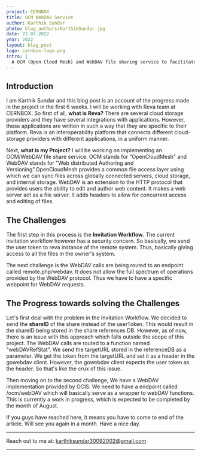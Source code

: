 ```yaml
---
project: CERNBOX
title: OCM WebDAV Service
author: Karthik Sundar
photo: blog_authors/KarthikSundar.jpg
date: 22.07.2022
year: 2022
layout: blog_post
logo: cernbox-logo.png
intro: |
  A OCM (Open Cloud Mesh) and WebDAV file sharing service to facilitate sharing of data across the Sciencemesh.
---
```


## Introduction

I am Karthik Sundar and this blog post is an account of the progress made in the
project in the first 6 weeks. I will be working with Reva team at CERNBOX. So
first of all, **what is Reva?** There are several cloud storage providers and
they have several integrations with applications. However, these applications
are written in such a way that they are specific to their platform. Reva is an
interoperability platform that connects different cloud-storage providers with
different applications, in a uniform manner.

Next, **what is my Project?** I will be working on implementing an OCM/WebDAV
file share service. OCM stands for "OpenCloudMesh" and WebDAV stands for "Web
distributed Authoring and Versioning".OpenCloudMesh provides a common file
access layer using which we can sync files across globally connected servers,
cloud storage, and internal storage. WebDAV is an extension to the HTTP protocol
that provides users the ability to edit and author web content. It makes a web
server act as a file server. It adds headers to allow for concurrent access and
editing of files.

## The Challenges

The first step in this process is the **Invitation Workflow**. The current
invitation workflow however has a security concern. So basically, we send the
user token to reva instance of the remote system. Thus, basically giving access
to all the files in the owner's system.

The next challenge is the WebDAV calls are being routed to an endpoint called
remote.php/webdav. It does not allow the full spectrum of operations provided by
the WebDAV protocol. Thus we have to have a specific webpoint for WebDAV
requests.

## The Progress towards solving the Challenges

Let's first deal with the problem in the Invitation Workflow. We decided to send
the **shareID** of the share instead of the userToken. This would result in the
shareID being stored in the share references DB. However, as of now, there is an
issue with this approach which falls outside the scope of this project. The
WebDAV calls are routed to a function named "webDAVRefStat". We send the
targetURL stored in the referenceDB as a parameter. We get the token from the
targetURL and set it as a header in the gowebdav client. However, the gowebdav
client expects the user token as the header. So that's like the crux of this
issue.

Then moving on to the second challenge, We have a WebDAV implementation provided
by OCIS. We need to have a endpoint called /ocm/webDAV which will basically
serve as a wrapper to webDAV functions. This is currently a work in progress,
which is expected to be completed by the month of August.

If you guys have reached here, it means you have to come to end of the article.
Will see you again in a month. Have a nice day.

---

Reach out to me at: karthiksundar30092002@gmail.com

---
